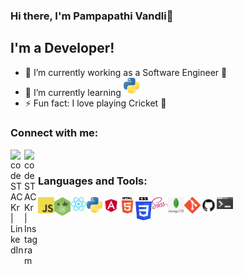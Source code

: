 ### Hi there, I'm Pampapathi Vandli👋

## I'm a Developer!

- 🌱 I’m currently working as a Software Engineer 🤠
- 🔭 I’m currently learning <img alt="Python" width="26px" src="./assets/python.jpeg" />
- ⚡ Fun fact: I love playing Cricket 🏏

### Connect with me:

[<img align="left" alt="codeSTACKr | LinkedIn" width="22px" src="https://cdn.jsdelivr.net/npm/simple-icons@v3/icons/linkedin.svg" />][linkedin]
[<img align="left" alt="codeSTACKr | Instagram" width="22px" src="https://cdn.jsdelivr.net/npm/simple-icons@v3/icons/instagram.svg" />][instagram]

<br />

### Languages and Tools:

<img align="left" alt="JavaScript" width="26px" src="./assets/js.png" />
<img align="left" alt="Node.js" width="26px" src="./assets/nodejs.jpeg" />
<img align="left" alt="React" width="26px" src="./assets/react.png" />
<img align="left" alt="HTML5" width="26px" src="./assets/python.jpeg" />
<img align="left" alt="HTML5" width="26px" src="https://github.com/pampavandli12/pampavandli12/blob/master/assets/angular.png" />
<img align="left" alt="HTML5" width="26px" src="./assets/html.png" />
<img align="left" alt="CSS3" width="26px" src="https://github.com/pampavandli12/pampavandli12/blob/master/assets/css.png" />
<img align="left" alt="Sass" width="26px" src="./assets/sass.png" />
<img align="left" alt="MongoDB" width="26px" src="./assets/mongo.jpeg" />
<img align="left" alt="Git" width="26px" src="./assets/git.png" />
<img align="left" alt="GitHub" width="26px" src="./assets/github.png" />
<img align="left" alt="Terminal" width="26px" src="./assets/terminal.jpeg" />

[linkedin]: https://www.linkedin.com/in/pampapathi-vandli-a88b37112/
[instagram]: https://www.instagram.com/pampavandli/?hl=en
